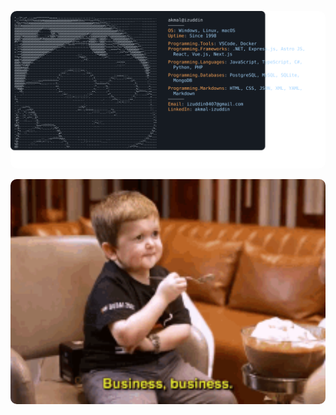 <!-- - 👋 Hi, I’m Akmal Izuddin
- 👀 I’m currently working in Web Development.
- 🌱 I’m currently working with Typescript.
- 📫 How to reach me izuddin0407@gmail.com -->

<img
  src="./card.svg"
  alt="Description of GIF"
  style="
    width: 1200px;
    border-radius: 10px;
  "
/>

<img
  src="./hasbulla_business.gif"
  alt="Description of GIF"
  style="
    width: 1200px;
    border-radius: 10px;
  "
/>

<!---
Maii0407/Maii0407 is a ✨ special ✨ repository because its `README.md` (this file) appears on your GitHub profile.
You can click the Preview link to take a look at your changes.
--->
